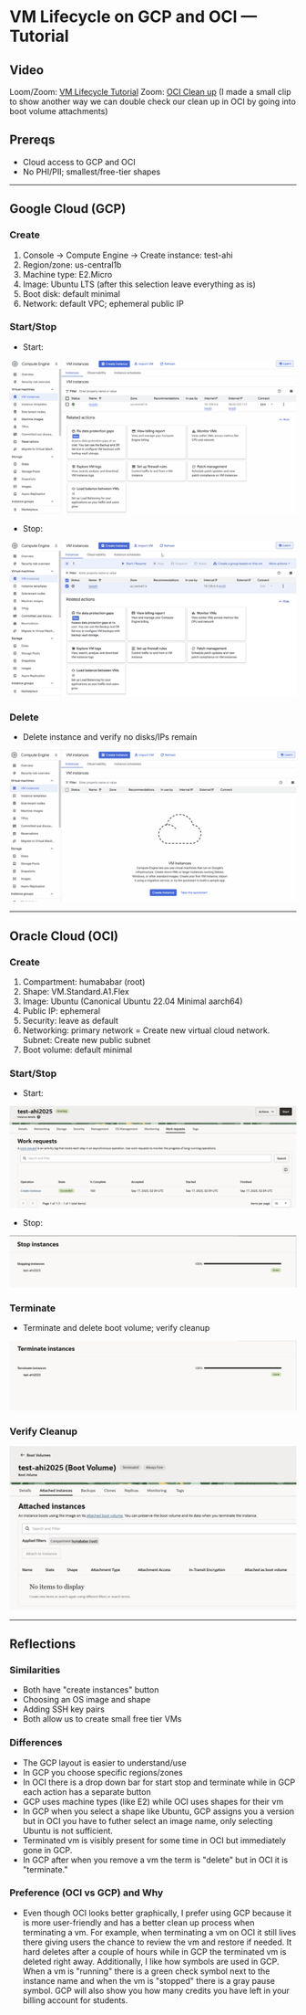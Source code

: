 # VM Lifecycle on GCP and OCI — Tutorial

## Video
Loom/Zoom: [VM Lifecycle Tutorial](https://drive.google.com/file/d/1m4hDOGO8tKH3R-98T-m6qQ832lKdJW5k/view?usp=sharing) 
Zoom: [OCI Clean up](https://drive.google.com/file/d/18b4k8t5noMsza9N9SFDHPnhy7Zvi6GpP/view?usp=sharing)
(I made a small clip to show another way we can double check our clean up in OCI by going into boot volume attachments)
## Prereqs
- Cloud access to GCP and OCI
- No PHI/PII; smallest/free-tier shapes

---

## Google Cloud (GCP)
### Create
1. Console → Compute Engine → Create instance: test-ahi
2. Region/zone: us-central1b
3. Machine type: E2.Micro
4. Image: Ubuntu LTS (after this selection leave everything as is)
5. Boot disk: default minimal
6. Network: default VPC; ephemeral public IP


### Start/Stop
- Start:

![GCP create](assignment_1/gcp/gcpcreate.png)

- Stop:

![GCP stopped](assignment_1/gcp/gcpstop.png)

### Delete
- Delete instance and verify no disks/IPs remain

![GCP cleaned](assignment_1/gcp/gcpclean.png)

---

## Oracle Cloud (OCI)
### Create
1. Compartment: humababar (root)
2. Shape: VM.Standard.A1.Flex
3. Image: Ubuntu (Canonical Ubuntu 22.04 Minimal aarch64)
4. Public IP: ephemeral
5. Security: leave as default
6. Networking: primary network = Create new virtual cloud network. Subnet: Create new public subnet
7. Boot volume: default minimal


### Start/Stop
- Start: <state shows RUNNING>

![OCI create](assignment_1/oci/ocicreate.png)

- Stop: 

![OCI stop](assignment_1/oci/ocistop.png)

### Terminate
- Terminate and delete boot volume; verify cleanup

![OCI terminated](assignment_1/oci/ociterminate.png)

### Verify Cleanup
![OCI cleaned](assignment_1/oci/oci_clean.png)

---

## Reflections
### Similarities
- Both have "create instances" button 
- Choosing an OS image and shape
- Adding SSH key pairs
- Both allow us to create small free tier VMs

### Differences
- The GCP layout is easier to understand/use
- In GCP you choose specific regions/zones
- In OCI there is a drop down bar for start stop and terminate while in GCP each action has a separate button 
- GCP uses machine types (like E2) while OCI uses shapes for their vm
- In GCP when you select a shape like Ubuntu, GCP assigns you a version but in OCI you have to futher select an image name, only selecting Ubuntu is not sufficient. 
- Terminated vm is visibly present for some time in OCI but immediately gone in GCP.
- In GCP after when you remove a vm the term is "delete" but in OCI it is "terminate."

### Preference (OCI vs GCP) and Why
- Even though OCI looks better graphically, I prefer using GCP because it is more user-friendly and has a better clean up process when terminating a vm. For example, when terminating a vm on OCI it still lives there giving users the chance to review the vm and restore if needed. It hard deletes after a couple of hours while in GCP the terminated vm is deleted right away. Additionally, I like how symbols are used in GCP. When a vm is "running" there is a green check symbol next to the instance name and when the vm is "stopped" there is a gray pause symbol. GCP will also show you how many credits you have left in your billing account for students. 
